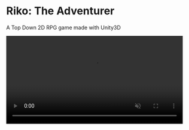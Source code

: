 # Riko: The Adventurer 
A Top Down 2D RPG game made with Unity3D

<a href="https://gyazo.com/40e72c771f8187382949543d0c4e7f2d"><video alt="Video from Gyazo" width="472" autoplay muted loop playsinline><source src="https://i.gyazo.com/40e72c771f8187382949543d0c4e7f2d.mp4" type="video/mp4" /></video></a>
